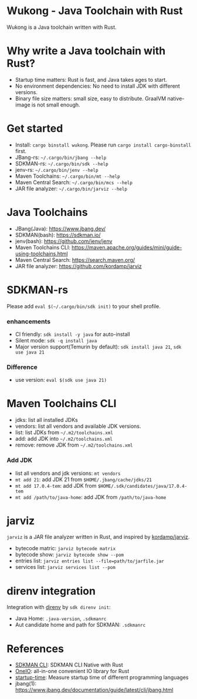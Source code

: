 Wukong - Java Toolchain with Rust
====================================
Wukong is a Java toolchain written with Rust.

# Why write a Java toolchain with Rust?

- Startup time matters: Rust is fast, and Java takes ages to start.
- No environment dependencies: No need to install JDK with different versions.
- Binary file size matters: small size, easy to distribute. GraalVM native-image is not small enough.

# Get started

- Install: `cargo binstall wukong`. Please run `cargo install cargo-binstall` first.
- JBang-rs: `~/.cargo/bin/jbang --help`
- SDKMAN-rs: `~/.cargo/bin/sdk --help`
- jenv-rs: `~/.cargo/bin/jenv --help`
- Maven Toolchains: `~/.cargo/bin/mt --help`
- Maven Central Search: `~/.cargo/bin/mcs --help`
- JAR file analyzer: `~/.cargo/bin/jarviz --help`

# Java Toolchains

- JBang(Java): https://www.jbang.dev/
- SDKMAN(bash): https://sdkman.io/
- jenv(bash): https://github.com/jenv/jenv
- Maven Toolchains CLI: https://maven.apache.org/guides/mini/guide-using-toolchains.html
- Maven Central Search: https://search.maven.org/
- JAR file analyzer: https://github.com/kordamp/jarviz

# SDKMAN-rs

Please add `eval $(~/.cargo/bin/sdk init)` to your shell profile.

### enhancements

* CI friendly: `sdk install -y java` for auto-install
* Silent mode: `sdk -q install java`
* Major version support(Temurin by default): `sdk install java 21`, `sdk use java 21`

### Difference

* use version: `eval $(sdk use java 21)`

# Maven Toolchains CLI

- jdks: list all installed JDKs
- vendors: list all vendors and available JDK versions.
- list: list JDKs from `~/.m2/toolchains.xml`
- add: add JDK into `~/.m2/toolchains.xml`
- remove: remove JDK from `~/.m2/toolchains.xml`

### Add JDK

- list all vendors and jdk versions: `mt vendors`
- `mt add 21`: add JDK 21 from `$HOME/.jbang/cache/jdks/21`
- `mt add 17.0.4-tem`: add JDK from `$HOME/.sdk/candidates/java/17.0.4-tem`
- `mt add /path/to/java-home`: add JDK from `/path/to/java-home`

# jarviz

`jarviz` is a JAR file analyzer written in Rust, and inspired by [kordamp/jarviz](https://github.com/kordamp/jarviz).

- bytecode matric: `jarviz bytecode matrix`
- bytecode show: `jarviz bytecode show --pom`
- entries list: `jarviz entries list --file=path/to/jarfile.jar`
- services list: `jarviz services list --pom`

# direnv integration

Integration with [direnv](https://direnv.net/) by `sdk direnv init`:

- Java Home: `.java-version`, `.sdkmanrc`
- Aut candidate home and path for SDKMAN: `.sdkmanrc`

# References

* [SDKMAN CLI](https://github.com/sdkman/sdkman-cli-native): SDKMAN CLI Native with Rust
* [OneIO](https://github.com/bgpkit/oneio): all-in-one convenient IO library for Rust
* [startup-time](https://github.com/bdrung/startup-time): Measure startup time of different programming languages
* jbang(1): https://www.jbang.dev/documentation/guide/latest/cli/jbang.html

